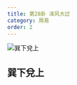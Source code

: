 ```yaml
---
title: 第28卦 泽风大过
category: 周易
order: 2
---
```


![巽下兌上](https://upload.wikimedia.org/wikipedia/commons/9/9a/Yijing-28.png)

## 巽下兌上